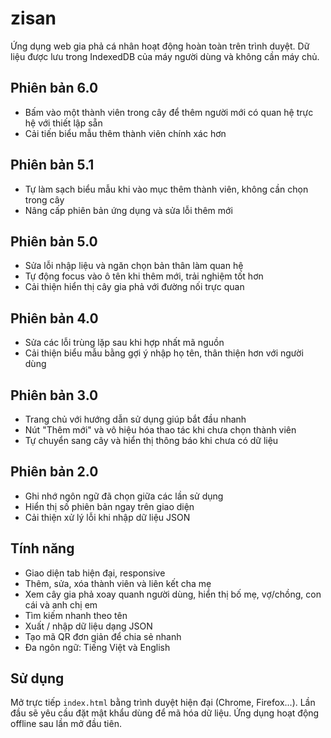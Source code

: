 # zisan

Ứng dụng web gia phả cá nhân hoạt động hoàn toàn trên trình duyệt. Dữ liệu được lưu trong IndexedDB của máy người dùng và không cần máy chủ.

## Phiên bản 6.0

- Bấm vào một thành viên trong cây để thêm người mới có quan hệ trực hệ với thiết lập sẵn
- Cải tiến biểu mẫu thêm thành viên chính xác hơn

## Phiên bản 5.1

- Tự làm sạch biểu mẫu khi vào mục thêm thành viên, không cần chọn trong cây
- Nâng cấp phiên bản ứng dụng và sửa lỗi thêm mới

## Phiên bản 5.0

- Sửa lỗi nhập liệu và ngăn chọn bản thân làm quan hệ
- Tự động focus vào ô tên khi thêm mới, trải nghiệm tốt hơn
- Cải thiện hiển thị cây gia phả với đường nối trực quan

## Phiên bản 4.0

- Sửa các lỗi trùng lặp sau khi hợp nhất mã nguồn
- Cải thiện biểu mẫu bằng gợi ý nhập họ tên, thân thiện hơn với người dùng

## Phiên bản 3.0

- Trang chủ với hướng dẫn sử dụng giúp bắt đầu nhanh
- Nút "Thêm mới" và vô hiệu hóa thao tác khi chưa chọn thành viên
- Tự chuyển sang cây và hiển thị thông báo khi chưa có dữ liệu

## Phiên bản 2.0

- Ghi nhớ ngôn ngữ đã chọn giữa các lần sử dụng
- Hiển thị số phiên bản ngay trên giao diện
- Cải thiện xử lý lỗi khi nhập dữ liệu JSON

## Tính năng

- Giao diện tab hiện đại, responsive
- Thêm, sửa, xóa thành viên và liên kết cha mẹ
- Xem cây gia phả xoay quanh người dùng, hiển thị bố mẹ, vợ/chồng, con cái và anh chị em
- Tìm kiếm nhanh theo tên
- Xuất / nhập dữ liệu dạng JSON
- Tạo mã QR đơn giản để chia sẻ nhanh
- Đa ngôn ngữ: Tiếng Việt và English

## Sử dụng
Mở trực tiếp `index.html` bằng trình duyệt hiện đại (Chrome, Firefox...). Lần đầu sẽ yêu cầu đặt mật khẩu dùng để mã hóa dữ liệu. Ứng dụng hoạt động offline sau lần mở đầu tiên.
